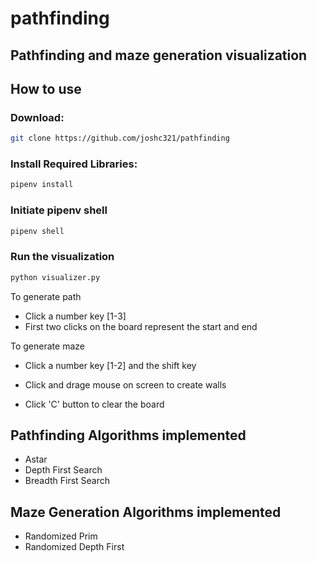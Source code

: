 # pathfinding
## Pathfinding and maze generation visualization

## How to use

### Download:
```bash
git clone https://github.com/joshc321/pathfinding
```

### Install Required Libraries:
```bash
pipenv install
```

### Initiate pipenv shell
```bash
pipenv shell
```

### Run the visualization
```bash
python visualizer.py
```
To generate path
* Click a number key [1-3]
* First two clicks on the board represent the start and end

To generate maze
* Click a number key [1-2] and the shift key

* Click and drage mouse on screen to create walls
* Click 'C' button to clear the board

## Pathfinding Algorithms implemented
* Astar
* Depth First Search
* Breadth First Search

## Maze Generation Algorithms implemented
* Randomized Prim
* Randomized Depth First
